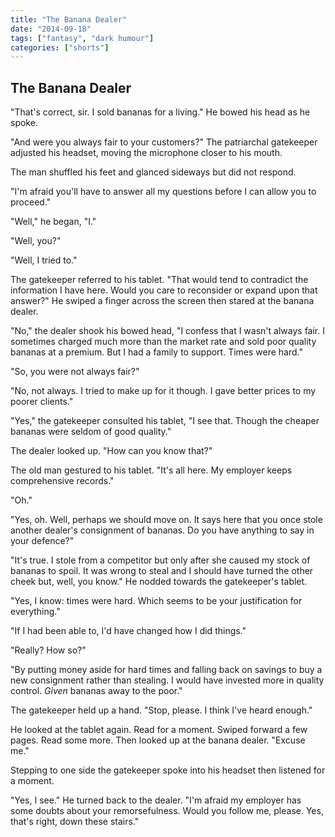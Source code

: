 ```yaml
---
title: "The Banana Dealer"
date: "2014-09-18"
tags: ["fantasy", "dark humour"]
categories: ["shorts"]
---
```


## The Banana Dealer

"That's correct, sir. I sold bananas for a living." He bowed his head as he spoke.

"And were you always fair to your customers?" The patriarchal gatekeeper adjusted his headset, moving the microphone closer to his mouth.

The man shuffled his feet and glanced sideways but did not respond.

"I'm afraid you'll have to answer all my questions before I can allow you to proceed."

"Well," he began, "I."

"Well, you?"

"Well, I tried to."

The gatekeeper referred to his tablet. "That would tend to contradict the information I have here. Would you care to reconsider or expand upon that answer?" He swiped a finger across the screen then stared at the banana dealer.

"No," the dealer shook his bowed head, "I confess that I wasn't always fair. I sometimes charged much more than the market rate and sold poor quality bananas at a premium. But I had a family to support. Times were hard."

"So, you were not always fair?"

"No, not always. I tried to make up for it though. I gave better prices to my poorer clients."

"Yes," the gatekeeper consulted his tablet, "I see that. Though the cheaper bananas were seldom of good quality."

The dealer looked up. "How can you know that?"

The old man gestured to his tablet. "It's all here. My employer keeps comprehensive records."

"Oh."

"Yes, oh. Well, perhaps we should move on. It says here that you once stole another dealer's consignment of bananas. Do you have anything to say in your defence?"

"It's true. I stole from a competitor but only after she caused my stock of bananas to spoil. It was wrong to steal and I should have turned the other cheek but, well, you know." He nodded towards the gatekeeper's tablet.

"Yes, I know: times were hard. Which seems to be your justification for everything."

"If I had been able to, I'd have changed how I did things."

"Really? How so?"

"By putting money aside for hard times and falling back on savings to buy a new consignment rather than stealing. I would have invested more in quality control. *Given* bananas away to the poor."

The gatekeeper held up a hand. "Stop, please. I think I've heard enough."

He looked at the tablet again. Read for a moment. Swiped forward a few pages. Read some more. Then looked up at the banana dealer. "Excuse me."

Stepping to one side the gatekeeper spoke into his headset then listened for a moment.

"Yes, I see." He turned back to the dealer. "I'm afraid my employer has some doubts about your remorsefulness. Would you follow me, please. Yes, that's right, down these stairs."
